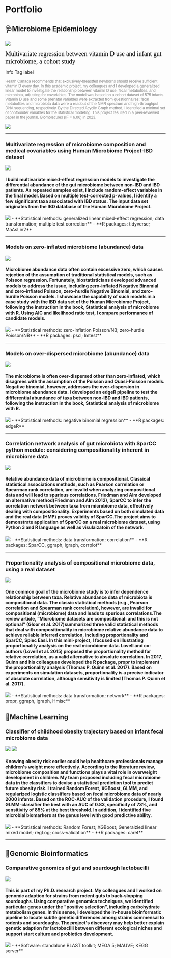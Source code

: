# Portfolio
## 🩺Microbiome Epidemiology
<img src="images/poster_screenshot_vitD_david.png?raw=false"/>

<span style="font-family:Impact; font-size:20px; color:black">Multivariate regression between vitamin D use and infant gut microbiome, a cohort study</span> 

<link rel="stylesheet" href="https://cdn.jsdelivr.net/npm/bulma@0.9.4/css/bulma.min.css">
<div class="tag is-info">
  <span class="tag is-info">Info</span>
  <span class="tag is-info">Tag label</span>
</div>

<span style="font-family:Arial; font-size:12px; color:gray">Health Canada recommends that exclusively-breastfed newborns should receive sufficient vitamin D every day. In this academic project, my colleagues and I developed a generalized linear model to investigate the relationship between vitamin D use, fecal metabolites, and microbiota, adjusting for covariables. The model was based on a cohort dataset of 575 infants. Vitamin D use and some prenatal variables were extracted from questionnaires; fecal metabolites and microbiota data were a readout of the NMR spectrum and high-throughput DNA sequencing, respectively. By the Directed Acyclic Graph method, I identified a minimal set of confounder variables for the statistical modeling. This project resulted in a peer-reviewed paper in the journal, Biomolecules (IF = 6.06) in 2023.</span>

[![](https://img.shields.io/badge/PDF-Open_research_poster-B44F99?logo=PDF)](pdf/Poster_vitD_microbiome_david.pdf) 

---
### Multivariate regression of microbiome composition and medical covariables using Human Microbiome Project-IBD dataset 
[![](https://img.shields.io/badge/GitHub-View_on_GitHub-1182C3?logo=GitHub)](html/maaslin2-IBD-microbiome.html) 
#### I build multivariate mixed-effect regression models to investigate the differential abundance of the gut microbiome between non-IBD and IBD patients. As repeated samples exist, I include random-effect variables in the final model. Based on multiple test-corrected p-values, I identify a few significant taxa associated with IBD status. The input data set originates from the IBD database of the Human Microbiome Project. 
<img src="images/image_multi-regression_david.png?raw=false"/>
- **Statistical methods: generalized linear mixed-effect regression; data transformation; multiple test correction**
- **R packages: tidyverse; MaAsLin2**

---
### Models on zero-inflated microbiome (abundance) data
[![](https://img.shields.io/badge/GitHub-View_on_GitHub-0476D0?logo=GitHub)](html/zero-inflated-models-mcirobiome.html) 
#### Microbiome abundance data often contain excessive zero, which causes rejection of the assumption of traditional statistical models, such as Poisson regression. Fortunately, biostatisticians developed advanced models to address the issue, including zero-inflated Negative Binomial and zero-inflated Poisson, zero-hurdle Negative Binomial, and zero-hurdle Poisson models. I showcase the capability of such models in a case study with the IBD data set of the Human Microbiome Project, following the instruction in the book, Statistical analysis of microbiome with R. Using AIC and likelihood ratio test, I compare performance of candidate models. 
<img src="images/image_zero-inflate_david.png?raw=false"/> 
- **Statistical methods: zero-inflation Poisson/NB; zero-hurdle Poisson/NB**
- **R packages: pscl; lmtest**

---
### Models on over-dispersed microbiome (abundance) data
[![](https://img.shields.io/badge/GitHub-View_on_GitHub-0476D0?logo=GitHub)](html/overdisp-zeroinflate-model.html) 
#### The microbiome is often over-dispersed other than zero-inflated, which disagrees with the assumption of the Poisson and Quasi-Poisson models. Negative binomial, however, addresses the over-dispersion in microbiome abundance data. I developed an edgeR pipeline to test the diffferential abundance of taxa between non-IBD and IBD patients, following the instruction in the book, Statistical analysis of microbiome with R.
<img src="images/image_overdispersion_david.png?raw=false"/> 
- **Statistical methods: negative binomial regression**
- **R packages: edgeR**

---
### Correlation network analysis of gut microbiota with SparCC python module: considering compositionality inherent in microbiome data
[![](https://img.shields.io/badge/GitHub-View_on_GitHub-0476D0?logo=GitHub)](https://davidzhao1015.github.io/sparcc-relative-corr2/#1_install_package)
#### Relative abundance data of microbiome is compositional. Classical statistical associations methods, such as Pearson correlation or Spearman rank correlation, are invalid when analyzing compositional data and will lead to spurious correlations. Friedman and Alm developed an alternative method(Friedman and Alm 2012), SparCC to infer the correlation network between taxa from microbiome data, effectively dealing with compositionality. Experiments based on both simulated data and the real data (HMP) proves validity of SparCC.The project aims to demonstrate application of SparCC on a real microbiome dataset, using Python 3 and R language as well as visulaizatoin of the network. 
<img src="images/sparcc_git_profile.jpg"/> 
- **Statistical methods: data transformation; correlation**
- **R packages: SparCC, ggraph, igraph, corrplot**

---
### Proportionality analysis of compositional microbiome data, using a real dataset
[![](https://img.shields.io/badge/GitHub-View_on_GitHub-0476D0?logo=GitHub)](https://davidzhao1015.github.io/association_analysis_compositional/)
#### One common goal of the microbiome study is to infer dependence relationship between taxa. Relative abundance data of microbiota is compositional data. The classic statistical methods (e.g., Pearson correlation and Spearman rank correlation), however, are invalid for compositional (microbiome) data and leads to spurious correlations.The review article, “Microbiome datasets are compositional: and this is not optional” (Gloor et al. 2017)summarized three valid statistical methods that deal with compositionality in microbiome relative abundance data to achieve reliable inferred correlation, including proportionality and SparCC, Spiec Easi. In this mini-project, I focused on illustrating proportionality analysis on the real microbiome data. Lovell and co-authors (Lovell et al. 2015) proposed the proportionality method for relative correlation, as a valid alternative to absolute correlation. In 2017, Quinn and his colleagues developed the R package, propr to implement the proportionality analysis (Thomas P. Quinn et al. 2017). Based on experiments on simulation datasets, proportionality is a precise indicator of absolute correlation, although sensitivity is limited (Thomas P. Quinn et al. 2017).
<img src="images/propr_profile.jpg"/> 
- **Statistical methods: data transformation; network**
- **R packages: propr, ggraph, igraph, Hmisc** 


## 🤖Machine Learning 
### Classifier of childhood obesity trajectory based on infant fecal microbiome data 
[![](https://img.shields.io/badge/PDF-Open_presentation_slides-C6466B?logo=PDF)](pdf/PPT_predict-child-obesity_davidzhao.pdf)
[![](https://img.shields.io/badge/GitHub-View_on_GitHub-0476D0?logo=GitHub)](https://github.com/davidzhao1015/infant_microbiota_predict_obesity/blob/main/bmi_traj_pred_infant_microbiota.Rmd) 
#### Knowing obesity risk earlier could help healthcare professionals manage children's weight more effectively. According to the literature review, microbiome composition and functions plays a vital role in overweight development in children. My team proposed including fecal microbiome data in the classifiers to devise a statistical prediction tool to predict future obesity risk. I trained Random Forest, XGBoost, GLMM, and regularized logistic classifiers based on fecal microbiome data of nearly 2000 infants. Based on the ROC-AUC of the validation procedure, I found GLMM-classifier the best with an AUC of 0.83, specificity of 73%, and sensitivity of 85% at the best threshold. In addition, I identified five microbial biomarkers at the genus level with good predictive ability. 
<img src="images/fig3_proj1.png?raw=false"/>
- **Statistical methods: Random Forest; XGBoost; Generalzied linear mixed model; regLog; cross-validation**
- **R packages: caret**

---

## 🧬Genomic Bioinformatics
### Comparative genomics of gut and sourdough lactobacilli 
[![](https://img.shields.io/badge/PDF-Open_presentation_slides-C6466B?logo=PDF)](pdf/PPT_phd_david.pdf)  
#### This is part of my Ph.D. research project. My colleagues and I worked on genomic adaption for strains from rodent guts to back-slopping sourdoughs. Using comparative genomics techniques, we identified particular genes under the "positive selection", including carbohydrate metabolism genes. In this sense, I developed the in-house bioinformatic pipeline to locate subtle genetic differences among strains commensal to rodents and sourdoughs. The project's discovery may help better explain genetic adaption for lactobacilli between different ecological niches and support start culture and probiotics development. 
<img src="images/image_comparative-genomics.png?raw=false"/>
- **Software: standalone BLAST toolkit; MEGA 5; MAUVE; KEGG server**


